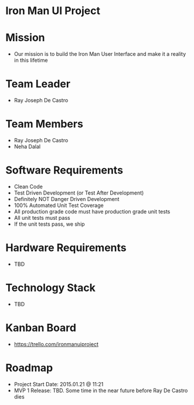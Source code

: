# Iron Man UI Project

# Mission
- Our mission is to build the Iron Man User Interface and make it a reality in this lifetime

# Team Leader
- Ray Joseph De Castro

# Team Members
- Ray Joseph De Castro
- Neha Dalal

# Software Requirements
- Clean Code
- Test Driven Development (or Test After Development)
- Definitely NOT Danger Driven Development
- 100% Automated Unit Test Coverage
- All production grade code must have production grade unit tests
- All unit tests must pass
- If the unit tests pass, we ship

# Hardware Requirements
- TBD

# Technology Stack
- TBD

# Kanban Board
- https://trello.com/ironmanuiproject

# Roadmap
- Project Start Date: 2015.01.21 @ 11:21
- MVP 1 Release: TBD. Some time in the near future before Ray De Castro dies
